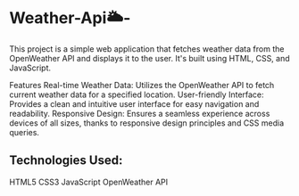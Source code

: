 # Weather-Api🌥-
This project is a simple web application that fetches weather data from the OpenWeather API and displays it to the user. It's built using HTML, CSS, and JavaScript.

Features
Real-time Weather Data: Utilizes the OpenWeather API to fetch current weather data for a specified location.
User-friendly Interface: Provides a clean and intuitive user interface for easy navigation and readability.
Responsive Design: Ensures a seamless experience across devices of all sizes, thanks to responsive design principles and CSS media queries.

## Technologies Used: 
HTML5
CSS3
JavaScript 
OpenWeather API
